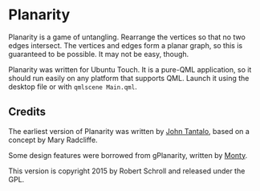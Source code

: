 Planarity
=========

Planarity is a game of untangling.  Rearrange the vertices so that no
two edges intersect.  The vertices and edges form a planar graph, so
this is guaranteed to be possible.  It may not be easy, though.

Planarity was written for Ubuntu Touch.  It is a pure-QML application,
so it should run easily on any platform that supports QML.  Launch it
using the desktop file or with `qmlscene Main.qml`.

Credits
-------
The earliest version of Planarity was written by [John Tantalo][1],
based on a concept by Mary Radcliffe.

Some design features were borrowed from gPlanarity, written by
[Monty][2].

This version is copyright 2015 by Robert Schroll and released under the
GPL.

[1]: http://planarity.net/
[2]: http://web.mit.edu/xiphmont/Public/gPlanarity.html
